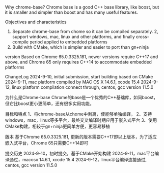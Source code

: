 Why chrome-base? 
Chrome base is a good C++ base library, like boost, but it is smaller and simpler than boost and has many useful features. 
 
Objectives and characteristics 
1. Separate chrome-base from chome so it can be compiled separately. 
2, support windows, mac, linux and other platforms, and finally cross-compile period applied to embedded platforms 
3. Build with CMake, which is simpler and easier to port than gn+ninja 
 
version
Based on Chrome 65.0.3325.181, newer versions require C++17 and above, and Chrome 65 only requires C++14 to accommodate embedded platforms 
 
ChangeLog 
2024-9-10, initial submission, start building based on CMake 
2024-9-11, mac platform compiled by MAC OS X 14.6.1, xcode 15.4 
2024-9-12, linux platform compilation connect through, centos, gcc version 11.5.0

为什么是Chrome-base
Chrome的base是一个优秀的C++基础库，如同boost，但它比boost更小更简单，还有很多实用功能。

目标和特点
1、将chrome-base从chome中剥离，使能够单独编译，
2、支持windows，mac，linux等多平台，最终交叉编译时期应用于嵌入式平台
3、使用CMake构建，相较于gn+ninja更简单方便，更容易移植

版本
基于Chrome 65.0.3325.181, 更新的版本需要C++17即以上版本，为了适应嵌入式平台，Chrome 65只需要C++14即可

提交历史
2024-9-10，初时提交，基于CMake开始构建
2024-9-11，mac平台编译通过，macosx 14.6.1, xcode 15.4
2024-9-12，linux平台编译连接通过, centos, gcc version 11.5.0 





